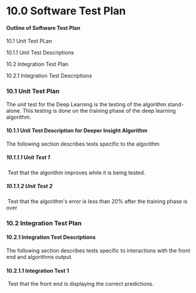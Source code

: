 # 10.0 Software Test Plan

#### Outline of Software Test Plan

10.1 Unit Test PLan

10.1.1 Unit Test Descriptions

10.2 Integration Test Plan

10.2.1 Integration Test Descriptions



### 10.1 Unit Test Plan

The unit test for the Deep Learning is the testing of the algorithm stand-alone. This testing is done on the training phase of the deep learning algorithm.

#### 10.1.1 Unit Test Description for Deeper Insight Algorithm

The following section describes tests specific to the algorithm

##### 10.1.1.1 Unit Test 1

​	Test that the algorithm improves while it is being tested.

##### 10.1.1.2 Unit Test 2

​	Test that the algorithm's error is less than 20% after the training phase is over



### 10.2 Integration Test Plan

#### 10.2.1 Integration Test Descriptions

The following section describes tests specific to interactions with the front end and algorithms output.

#### 10.2.1.1 Integration Test 1

​	Test that the front end is displaying the correct predictions.

